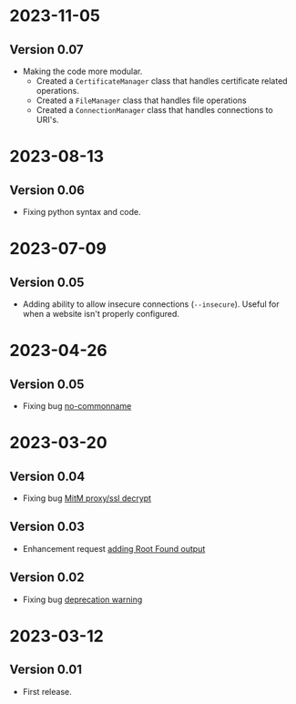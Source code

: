 # 2023-11-05
## Version 0.07
* Making the code more modular.
    * Created a `CertificateManager` class that handles certificate related operations.
    * Created a `FileManager` class that handles file operations
    * Created a `ConnectionManager` class that handles connections to URI's.


# 2023-08-13
## Version 0.06
* Fixing python syntax and code.


# 2023-07-09
## Version 0.05
* Adding ability to allow insecure connections (`--insecure`). Useful for when a website isn't properly configured.


# 2023-04-26
## Version 0.05
* Fixing bug [no-commonname](https://github.com/TheScriptGuy/getCertificateChain/issues/9)


# 2023-03-20
## Version 0.04
* Fixing bug [MitM proxy/ssl decrypt](https://github.com/TheScriptGuy/getCertificateChain/issues/5)


## Version 0.03
* Enhancement request [adding Root Found output](https://github.com/TheScriptGuy/getCertificateChain/issues/2)


## Version 0.02
* Fixing bug [deprecation warning](https://github.com/TheScriptGuy/getCertificateChain/issues/1)


# 2023-03-12
## Version 0.01
* First release.
